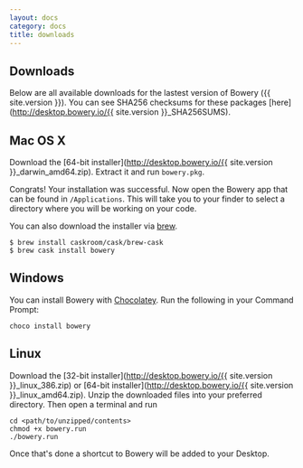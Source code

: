 ```yaml
---
layout: docs
category: docs
title: downloads
---
```


## Downloads
Below are all available downloads for the lastest version of Bowery ({{ site.version }}). You can see SHA256 checksums for these packages [here](http://desktop.bowery.io/{{ site.version }}_SHA256SUMS).

## Mac OS X
<!-- ![apple](/static/apple.png) -->
Download the [64-bit installer](http://desktop.bowery.io/{{ site.version }}_darwin_amd64.zip). Extract it and run `bowery.pkg`.


Congrats! Your installation was successful. Now open the Bowery app that can be found in `/Applications`. This will take you to your finder to select a directory where you will be working on your code.

You can also download the installer via [brew](http://brew.sh/).

~~~
$ brew install caskroom/cask/brew-cask
$ brew cask install bowery
~~~

## Windows
<!-- ![apple](/static/windows.png) -->
You can install Bowery with [Chocolatey](https://chocolatey.org/). Run the following in your Command Prompt:

~~~
choco install bowery
~~~

## Linux

Download the [32-bit installer](http://desktop.bowery.io/{{ site.version }}_linux_386.zip) or [64-bit installer](http://desktop.bowery.io/{{ site.version }}_linux_amd64.zip). Unzip the downloaded files into your preferred directory. Then open a terminal and run

~~~
cd <path/to/unzipped/contents>
chmod +x bowery.run
./bowery.run
~~~

Once that's done a shortcut to Bowery will be added to your Desktop. 


